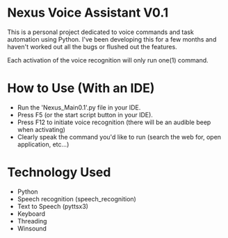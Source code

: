 # Nexus Voice Assistant V0.1
This is a personal project dedicated to voice commands and task automation using Python. I've been developing this for a few months and haven't worked out all the bugs or flushed out the features. 

Each activation of the voice recognition will only run one(1) command. 

# How to Use (With an IDE)
- Run the 'Nexus_Main0.1'.py file in your IDE.
- Press F5 (or the start script button in your IDE).
- Press F12 to initiate voice recognition (there will be an audible beep when activating)
- Clearly speak the command you'd like to run (search the web for, open application, etc...)

# Technology Used
- Python
- Speech recognition (speech_recognition)
- Text to Speech (pyttsx3)
- Keyboard
- Threading
- Winsound
